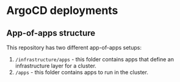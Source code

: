 # ArgoCD deployments

## App-of-apps structure

This repository has two different app-of-apps setups:

1. `/infrastructure/apps` - this folder contains apps that define an infrastructure layer for a cluster.
2. `/apps` - this folder contains apps to run in the cluster.
